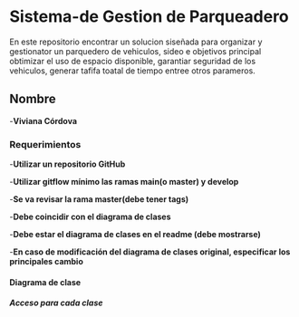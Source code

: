 # Sistema-de Gestion de Parqueadero
En este repositorio encontrar  un solucion siseñada para organizar y gestionator un parquedero de vehiculos, sideo e objetivos principal obtimizar el uso de espacio disponible, garantiar seguridad de los vehiculos, generar tafifa toatal de tiempo entree otros parameros.

## Nombre 
-**Viviana Córdova** 

### Requerimientos

-**Utilizar un repositorio GitHub**

-**Utilizar gitflow  mínimo las ramas main(o master) y develop**

-**Se va revisar la rama master(debe tener tags)**

-**Debe coincidir con el diagrama de clases**

-**Debe estar el diagrama de clases en el readme (debe mostrarse)**

-**En caso de modificación del diagrama de clases original, especificar los
principales cambio**

#### Diagrama de clase

##### Acceso para cada clase
